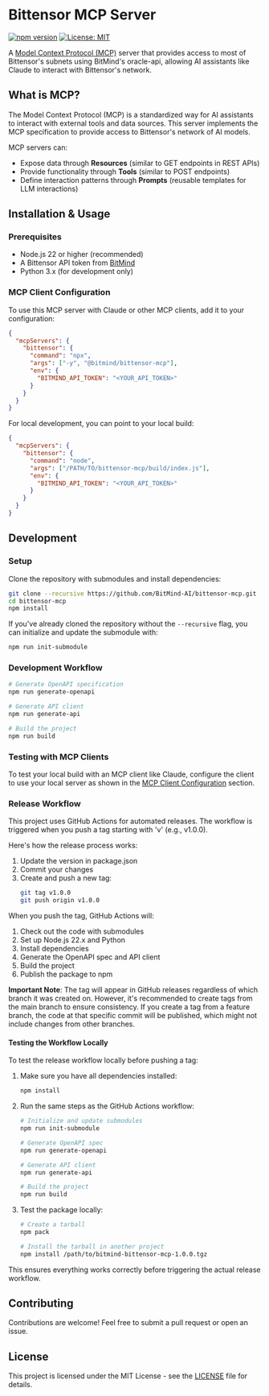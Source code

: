 # Bittensor MCP Server

[![npm version](https://img.shields.io/npm/v/@bitmind/bittensor-mcp.svg)](https://www.npmjs.com/package/@bitmind/bittensor-mcp)
[![License: MIT](https://img.shields.io/badge/License-MIT-yellow.svg)](https://opensource.org/licenses/MIT)

A [Model Context Protocol (MCP)](https://modelcontextprotocol.io/) server that provides access to most of Bittensor's subnets using BitMind's oracle-api, allowing AI assistants like Claude to interact with Bittensor's network.

## What is MCP?

The Model Context Protocol (MCP) is a standardized way for AI assistants to interact with external tools and data sources. This server implements the MCP specification to provide access to Bittensor's network of AI models.

MCP servers can:
- Expose data through **Resources** (similar to GET endpoints in REST APIs)
- Provide functionality through **Tools** (similar to POST endpoints)
- Define interaction patterns through **Prompts** (reusable templates for LLM interactions)

## Installation & Usage

### Prerequisites

- Node.js 22 or higher (recommended)
- A Bittensor API token from [BitMind](https://bitmind.ai)
- Python 3.x (for development only)

### MCP Client Configuration

To use this MCP server with Claude or other MCP clients, add it to your configuration:

```json
{
  "mcpServers": {
    "bittensor": {
      "command": "npx",
      "args": ["-y", "@bitmind/bittensor-mcp"],
      "env": {
        "BITMIND_API_TOKEN": "<YOUR_API_TOKEN>"
      }
    }
  }
}
```

For local development, you can point to your local build:

```json
{
  "mcpServers": {
    "bittensor": {
      "command": "node",
      "args": ["/PATH/TO/bittensor-mcp/build/index.js"],
      "env": {
        "BITMIND_API_TOKEN": "<YOUR_API_TOKEN>"
      }
    }
  }
}
```

## Development

### Setup

Clone the repository with submodules and install dependencies:

```bash
git clone --recursive https://github.com/BitMind-AI/bittensor-mcp.git
cd bittensor-mcp
npm install
```

If you've already cloned the repository without the `--recursive` flag, you can initialize and update the submodule with:

```bash
npm run init-submodule
```

### Development Workflow

```bash
# Generate OpenAPI specification
npm run generate-openapi

# Generate API client
npm run generate-api

# Build the project
npm run build
```

### Testing with MCP Clients

To test your local build with an MCP client like Claude, configure the client to use your local server as shown in the [MCP Client Configuration](#mcp-client-configuration) section.

### Release Workflow

This project uses GitHub Actions for automated releases. The workflow is triggered when you push a tag starting with 'v' (e.g., v1.0.0).

Here's how the release process works:

1. Update the version in package.json
2. Commit your changes
3. Create and push a new tag:
   ```bash
   git tag v1.0.0
   git push origin v1.0.0
   ```

When you push the tag, GitHub Actions will:
1. Check out the code with submodules
2. Set up Node.js 22.x and Python
3. Install dependencies
4. Generate the OpenAPI spec and API client
5. Build the project
6. Publish the package to npm

**Important Note**: The tag will appear in GitHub releases regardless of which branch it was created on. However, it's recommended to create tags from the main branch to ensure consistency. If you create a tag from a feature branch, the code at that specific commit will be published, which might not include changes from other branches.

#### Testing the Workflow Locally

To test the release workflow locally before pushing a tag:

1. Make sure you have all dependencies installed:
   ```bash
   npm install
   ```

2. Run the same steps as the GitHub Actions workflow:
   ```bash
   # Initialize and update submodules
   npm run init-submodule
   
   # Generate OpenAPI spec
   npm run generate-openapi
   
   # Generate API client
   npm run generate-api
   
   # Build the project
   npm run build
   ```

3. Test the package locally:
   ```bash
   # Create a tarball
   npm pack
   
   # Install the tarball in another project
   npm install /path/to/bitmind-bittensor-mcp-1.0.0.tgz
   ```

This ensures everything works correctly before triggering the actual release workflow.

## Contributing

Contributions are welcome! Feel free to submit a pull request or open an issue.

## License

This project is licensed under the MIT License - see the [LICENSE](LICENSE) file for details.
